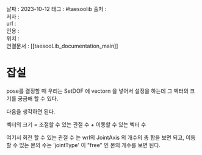 
날짜 : 2023-10-12
태그 :   #taesoolib 
출처 :   
저자 :   
url :   
인용 :   
위치 :  
연결문서 :   [[taesooLib_documentation_main]]


# 잡설

pose를 결정할 때 우리는 SetDOF 에 vectorn 을 넣어서 설정을 하는데 그 벡터의 크기를 궁금해 할 수 있다.

다음을 생각하면 된다.

벡터의 크기 = 조절할 수 있는 관절 수 + 이동할 수 있는 벡터 수

여기서 회전 할 수 있는 관절 수 는 wrl의 JointAxis 의 개수의 총 합을 보면 되고, 이동 할 수 있는 본의 수는 'jointType' 이 "free" 인 본의 개수를 보면 된다.

